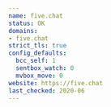 ```yaml
---
name: five.chat
status: OK
domains:
- five.chat
strict_tls: true
config_defaults:
  bcc_self: 1
  sentbox_watch: 0
  mvbox_move: 0
website: https://five.chat
last_checked: 2020-06
---
```

